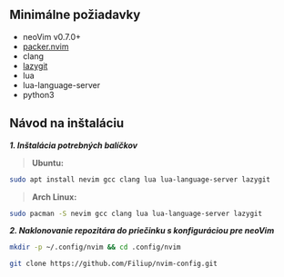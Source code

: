 ## Minimálne požiadavky

- neoVim v0.7.0+
- [packer.nvim](https://github.com/wbthomason/packer.nvim)
- clang
- [lazygit](https://github.com/jesseduffield/Lazygit)
- lua
- lua-language-server
- python3

## Návod na inštaláciu

***1. Inštalácia potrebných balíčkov***
> **Ubuntu:**
```bash
sudo apt install nevim gcc clang lua lua-language-server lazygit
```

> **Arch Linux:**
```bash
sudo pacman -S nevim gcc clang lua lua-language-server lazygit
``` 


***2. Naklonovanie repozitára do priečinku s konfiguráciou pre neoVim***
```bash
mkdir -p ~/.config/nvim && cd .config/nvim
```
```bash
git clone https://github.com/Filiup/nvim-config.git
```

